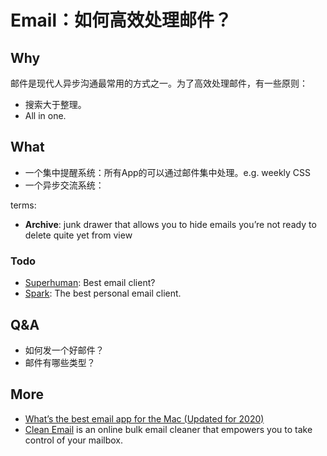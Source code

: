 # Email：如何高效处理邮件？

## Why

邮件是现代人异步沟通最常用的方式之一。为了高效处理邮件，有一些原则：

- 搜索大于整理。
- All in one. 


## What 

- 一个集中提醒系统：所有App的可以通过邮件集中处理。e.g. weekly CSS
- 一个异步交流系统：

terms: 

- **Archive**:  junk drawer that allows you to hide emails you’re not ready to delete quite yet from view

### Todo

- [Superhuman](https://superhuman.com/): Best email client?
- [Spark](https://sparkmailapp.com/): The best personal email client.

## Q&A 

- 如何发一个好邮件？
- 邮件有哪些类型？

## More 

* [What’s the best email app for the Mac (Updated for 2020)](https://9to5mac.com/2020/08/02/whats-the-best-email-app-for-mac/)
* [Clean Email](https://clean.email/features) is an online bulk email cleaner that empowers you to take control of your mailbox.